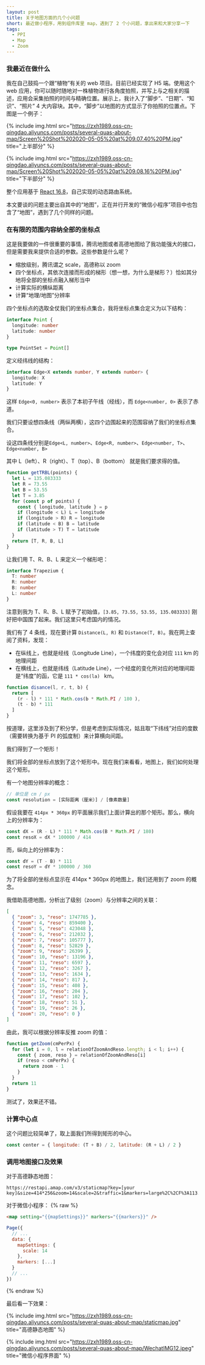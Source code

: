 ```yaml
---
layout: post
title: 关于地图方面的几个小问题
short: 最近做小程序，用到组件库里 map，遇到了 2 个小问题，拿出来和大家分享一下
tags: 
  - PPI
  - Map
  - Zoom
---
```


### 我最近在做什么

我在自己鼓捣一个跟“植物”有关的 web 项目。目前已经实现了 H5 端。使用这个 web 应用，你可以随时随地对一株植物进行各角度拍照，并写上与之相关的描述，应用会采集拍照的时间与精确位置。展示上，我计入了“脚步”、“日期”、“知识”、“照片” 4 大内容块。其中，“脚步”以地图的方式显示了你拍照的位置点。下图是一个例子：

{% include img.html src="https://zxh1989.oss-cn-qingdao.aliyuncs.com/posts/several-quas-about-map/Screen%20Shot%202020-05-05%20at%209.07.40%20PM.jpg" title="上半部分" %}

{% include img.html src="https://zxh1989.oss-cn-qingdao.aliyuncs.com/posts/several-quas-about-map/Screen%20Shot%202020-05-05%20at%209.08.16%20PM.jpg" title="下半部分" %}

整个应用基于 [React 16.8](https://reactjs.org/)，自己实现的动态路由系统。

本文要谈的问题主要出自其中的“地图”，正在并行开发的“微信小程序”项目中也包含了“地图”，遇到了几个同样的问题。

### 在有限的范围内容纳全部的坐标点

这是我要做的一件很重要的事情，腾讯地图或者高德地图给了我功能强大的接口，但是需要我来提供合适的参数。这些参数是什么呢？

- 缩放级别，腾讯谓之 scale，高德称以 zoom
- 四个坐标点，其依次连接而形成的梯形（想一想，为什么是梯形？）恰如其分地将全部的坐标点融入梯形当中
- 计算实际的横纵距离
- 计算“地理/地图”分辨率

四个坐标点的选取全仗我们的坐标点集合，我将坐标点集合定义为以下结构：

```typescript
interface Point {
  longitude: number
  latitude: number
}

type PointSet = Point[]
```

定义经纬线的结构：

```typescript
interface Edge<X extends number, Y extends number> {
  longitude: X
  latitude: Y
}
```

这样 `Edge<0, number>` 表示了本初子午线（经线），而 `Edge<number, 0>` 表示了赤道。

我们只要设想四条线（两纵两横），这四个边围起来的范围容纳了我们的坐标点集合。

设这四条线分别是`Edge<L, number>`、`Edge<R, number>`、`Edge<number, T>`、`Edge<number, B>`

其中 L（left）、R（right）、T（top）、B（bottom） 就是我们要求得的值。

```js
function getTRBL(points) {
  let L = 135.083333
  let R = 73.55
  let B = 53.55
  let T = 3.85
  for (const p of points) {
    const { longitude, latitude } = p
    if (longitude < L) L = longitude
    if (longitude > R) R = longitude
    if (latitude < B) B = latitude
    if (latitude > T) T = latitude
  }
  return [T, R, B, L]
}
```

让我们用 T、R、B、L 来定义一个梯形吧：

```typescript
interface Trapezium {
  T: number
  R: number
  B: number
  L: number
}
```

注意到我为 T、R、B、L 赋予了初始值，`[3.85, 73.55, 53.55, 135.083333]` 刚好把中国围了起来。我们这里只考虑国内的情况。

我们有了 4 条线，现在要计算 `Distance(L, R)` 和 `Distance(T, B)`。我在网上查阅了资料，发现：

- 在纵线上，也就是经线（Longitude Line），一个纬度的变化会对应 `111` km 的地理间距
- 在横线上，也就是纬线（Latitude Line），一个经度的变化所对应的地理间距是“纬度”的函，它是 `111 * cos(la) ` km。

```js
function disance(l, r, t, b) {
  return [
    (r - l) * 111 * Math.cos(b * Math.PI / 180 ),
    (t - b) * 111
  ]
}
```

按道理，这里涉及到了积分学，但是考虑到实际情况，姑且取“下纬线”对应的度数（需要转换为基于 PI 的弧度制）来计算横向间距。

我们得到了一个矩形！

我们将全部的坐标点放到了这个矩形中。现在我们来看看，地图上，我们如何处理这个矩形。

有一个地图分辨率的概念：

```js
// 单位是 cm / px
const resolution = [实际距离（厘米）] / [像素数量]
```

假设我要在 `414px * 360px` 的平面展示我们上面计算出的那个矩形。那么，横向上的分辨率为：

```js
const dX = (R - L) * 111 * Math.cos(B * Math.PI / 180)
const resoX = dX * 100000 / 414
```

而，纵向上的分辨率为：

```js
const dY = (T - B) * 111
const resoY = dY * 100000 / 360
```

为了将全部的坐标点显示在 414px * 360px 的地图上，我们还用到了 zoom 的概念。

我借助高德地图，分析出了级别（zoom）与分辨率之间的关联：

```json
[
  { "zoom": 3, "reso": 1747785 },
  { "zoom": 4, "reso": 859400 },
  { "zoom": 5, "reso": 423048 },
  { "zoom": 6, "reso": 212032 },
  { "zoom": 7, "reso": 105777 },
  { "zoom": 8, "reso": 52829 },
  { "zoom": 9, "reso": 26399 },
  { "zoom": 10, "reso": 13196 },
  { "zoom": 11, "reso": 6597 },
  { "zoom": 12, "reso": 3267 },
  { "zoom": 13, "reso": 1634 },
  { "zoom": 14, "reso": 817 },
  { "zoom": 15, "reso": 408 },
  { "zoom": 16, "reso": 204 },
  { "zoom": 17, "reso": 102 },
  { "zoom": 18, "reso": 51 },
  { "zoom": 19, "reso": 26 },
  { "zoom": 20, "reso": 0 }
]
```

由此，我可以根据分辨率反推 zoom 的值：

```js
function getZoom(cmPerPx) {
  for (let i = 0, l = relationOfZoomAndReso.length; i < l; i++) {
    const { zoom, reso } = relationOfZoomAndReso[i]
    if (reso < cmPerPx) {
      return zoom - 1
    }
  }
  return 11
}
```

测试了，效果还不错。

### 计算中心点

这个问题比较简单了，取上面我们所得到矩形的中心。

```js
const center = { longitude: (T + B) / 2, latitude: (R + L) / 2 }
```

### 调用地图接口及效果

对于高德静态地图：

```
https://restapi.amap.com/v3/staticmap?key=[your key]&size=414*256&zoom=14&scale=2&traffic=1&markers=large%2C%2CF%3A113.807343%2C22.683340%7Clarge%2C%2C1%3A113.822260%2C22.688535%7Clarge%2C%2C1%3A113.822307%2C22.691457%7Clarge%2C%2C1%3A113.813363%2C22.688976
```

对于微信小程序：
{% raw %}
```html
<map setting="{{mapSettings}}" markers="{{markers}}" />
```
```js
Page({
  // ...
  data: {
    mapSettings: {
      scale: 14
    },
    markers: [...]
  }
  // ...
})
```
{% endraw %}

最后看一下效果：

{% include img.html src="https://zxh1989.oss-cn-qingdao.aliyuncs.com/posts/several-quas-about-map/staticmap.jpg" title="高德静态地图" %}

{% include img.html src="https://zxh1989.oss-cn-qingdao.aliyuncs.com/posts/several-quas-about-map/WechatIMG12.jpeg" title="微信小程序界面" %}
